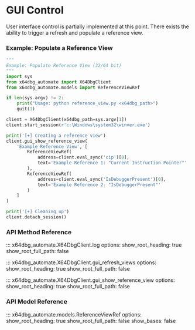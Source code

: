 # GUI Control

User interface control is partially implemented at this point. There exists the ability to trigger a refresh and populate a reference view.

### Example: Populate a Reference View

```python
"""
Example: Populate Reference View (32/64 bit)
"""
import sys
from x64dbg_automate import X64DbgClient
from x64dbg_automate.models import ReferenceViewRef

if len(sys.argv) != 2:
    print("Usage: python reference_view.py <x64dbg_path>")
    quit(1)

client = X64DbgClient(x64dbg_path=sys.argv[1])
client.start_session(r'c:\Windows\system32\winver.exe')

print('[+] Creating a reference view')
client.gui_show_reference_view(
    'Example Reference View', [
        ReferenceViewRef(
            address=client.eval_sync('cip')[0],
            text='Example Reference 1: "Current Instruction Pointer"'
        ),
        ReferenceViewRef(
            address=client.eval_sync('IsDebuggerPresent')[0],
            text='Example Reference 2: "IsDebuggerPresent"'
        )
    ]
)

print('[+] Cleaning up')
client.detach_session()
```


### API Method Reference

::: x64dbg_automate.X64DbgClient.log
    options:
        show_root_heading: true
        show_root_full_path: false


::: x64dbg_automate.X64DbgClient.gui_refresh_views
    options:
        show_root_heading: true
        show_root_full_path: false


::: x64dbg_automate.X64DbgClient.gui_show_reference_view
    options:
        show_root_heading: true
        show_root_full_path: false


### API Model Reference

::: x64dbg_automate.models.ReferenceViewRef
    options:
        show_root_heading: true
        show_root_full_path: false
        show_bases: false
